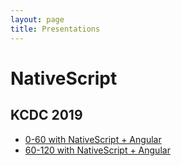 ```yaml
---
layout: page
title: Presentations
---
```


# NativeScript

## KCDC 2019

* <a href="https://tylerablake.github.io/nativescript-intro/">0-60 with NativeScript + Angular</a>
* <a href="https://tylerablake.github.io/nativescript-intermediate/">60-120 with NativeScript + Angular</a>
